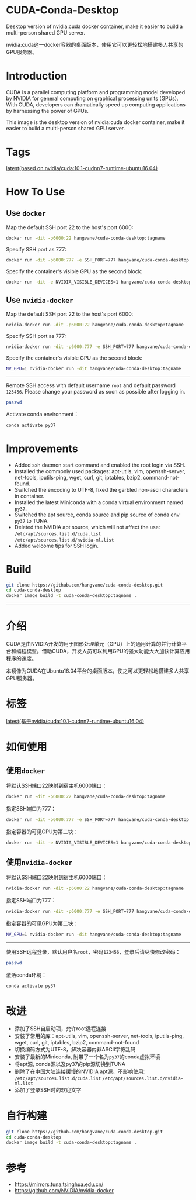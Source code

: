
# CUDA-Conda-Desktop

Desktop version of nvidia:cuda docker container, make it easier to build a multi-person shared GPU server.

nvidia:cuda这一docker容器的桌面版本，使用它可以更轻松地搭建多人共享的GPU服务器。

# Introduction

CUDA is a parallel computing platform and programming model developed by NVIDIA for general computing on graphical processing units (GPUs). With CUDA, developers can dramatically speed up computing applications by harnessing the power of GPUs.

This image is the desktop version of nvidia:cuda docker container, make it easier to build a multi-person shared GPU server.

# Tags

[latest(based on nvidia/cuda:10.1-cudnn7-runtime-ubuntu16.04)](https://github.com/hangvane/cuda-conda-desktop/blob/master/Dockerfile)

# How To Use

## Use `docker`

Map the default SSH port 22 to the host's port 6000:

```bash
docker run -dit -p6000:22 hangvane/cuda-conda-desktop:tagname
```

Specify SSH port as 777:

```bash
docker run -dit -p6000:777 -e SSH_PORT=777 hangvane/cuda-conda-desktop:tagname
```

Specify the container's visible GPU as the second block:

```bash
docker run -dit -e NVIDIA_VISIBLE_DEVICES=1 hangvane/cuda-conda-desktop:tagname
```

## Use `nvidia-docker`

Map the default SSH port 22 to the host's port 6000:

```bash
nvidia-docker run -dit -p6000:22 hangvane/cuda-conda-desktop:tagname
```

Specify SSH port as 777:

```bash
nvidia-docker run -dit -p6000:777 -e SSH_PORT=777 hangvane/cuda-conda-desktop:tagname
```

Specify the container's visible GPU as the second block:

```bash
NV_GPU=1 nvidia-docker run -dit hangvane/cuda-conda-desktop:tagname
```

---

Remote SSH access with default username `root` and default password `123456`. Please change your password as soon as possible after logging in.

```bash
passwd
```

Activate conda environment：

```bash
conda activate py37
```

# Improvements

- Added ssh daemon start command and enabled the root login via SSH.
- Installed the commonly used packages: apt-utils, vim, openssh-server, net-tools, iputils-ping, wget, curl, git, iptables, bzip2, command-not-found.
- Switched the encoding to UTF-8, fixed the garbled non-ascii characters in container.
- Installed the latest Miniconda with a conda virtual environment named `py37`.
- Switched the apt source, conda source and pip source of conda env `py37` to TUNA.
- Deleted the NVIDIA apt source, which will not affect the use:<br />
`/etc/apt/sources.list.d/cuda.list`<br />
`/etc/apt/sources.list.d/nvidia-ml.list`
- Added welcome tips for SSH login.

# Build

```bash
git clone https://github.com/hangvane/cuda-conda-desktop.git
cd cuda-conda-desktop
docker image build -t cuda-conda-desktop:tagname .
```

---

# 介绍

CUDA是由NVIDIA开发的用于图形处理单元（GPU）上的通用计算的并行计算平台和编程模型。借助CUDA，开发人员可以利用GPU的强大功能大大加快计算应用程序的速度。

本镜像为CUDA在Ubuntu16.04平台的桌面版本，使之可以更轻松地搭建多人共享GPU服务器。

# 标签

[latest(基于nvidia/cuda:10.1-cudnn7-runtime-ubuntu16.04)](https://github.com/hangvane/cuda-conda-desktop/blob/master/Dockerfile)

# 如何使用

## 使用`docker`

将默认SSH端口22映射到宿主机6000端口：

```bash
docker run -dit -p6000:22 hangvane/cuda-conda-desktop:tagname
```

指定SSH端口为777：

```bash
docker run -dit -p6000:777 -e SSH_PORT=777 hangvane/cuda-conda-desktop:tagname
```

指定容器的可见GPU为第二块：

```bash
docker run -dit -e NVIDIA_VISIBLE_DEVICES=1 hangvane/cuda-conda-desktop:tagname
```

## 使用``nvidia-docker``

将默认SSH端口22映射到宿主机6000端口：

```bash
nvidia-docker run -dit -p6000:22 hangvane/cuda-conda-desktop:tagname
```

指定SSH端口为777：

```bash
nvidia-docker run -dit -p6000:777 -e SSH_PORT=777 hangvane/cuda-conda-desktop:tagname
```

指定容器的可见GPU为第二块：

```bash
NV_GPU=1 nvidia-docker run -dit hangvane/cuda-conda-desktop:tagname
```

---

使用SSH远程登录，默认用户名`root`，密码`123456`，登录后请尽快修改密码：

```bash
passwd
```

激活conda环境：

```bash
conda activate py37
```

# 改进

- 添加了SSH自启动项，允许root远程连接
- 安装了常用的库：apt-utils, vim, openssh-server, net-tools, iputils-ping, wget, curl, git, iptables, bzip2, command-not-found
- 切换编码方式为UTF-8，解决容器内非ASCII字符乱码
- 安装了最新的Miniconda, 附带了一个名为`py37`的conda虚拟环境
- 将apt源, conda源以及py37的pip源切换到TUNA
- 删除了在中国大陆连接缓慢的NVIDIA apt源，不影响使用:
`/etc/apt/sources.list.d/cuda.list` `/etc/apt/sources.list.d/nvidia-ml.list`
- 添加了登录SSH时的欢迎文字

# 自行构建

```bash
git clone https://github.com/hangvane/cuda-conda-desktop.git
cd cuda-conda-desktop
docker image build -t cuda-conda-desktop:tagname .
```

# 参考

- <https://mirrors.tuna.tsinghua.edu.cn/>
- <https://github.com/NVIDIA/nvidia-docker>
